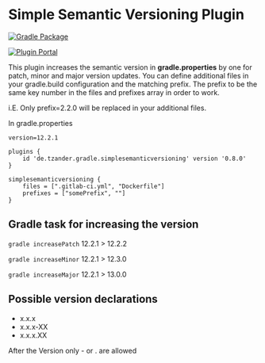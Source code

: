 # Simple Semantic Versioning Plugin

[![Gradle Package](https://github.com/torstenzander/simple-semantic-versioning-plugin/actions/workflows/gradle-publish.yml/badge.svg?branch=main&event=push)](https://github.com/torstenzander/simple-semantic-versioning-plugin/actions/workflows/gradle-publish.yml)

[![Plugin Portal](https://plugins.gradle.org/plugin/de.tzander.gradle.simplesemanticversioning)]([![https://plugins.gradle.org/plugin/de.tzander.gradle.simplesemanticversioning])

This plugin increases the semantic version in **gradle.properties** by one 
for patch, minor and major version updates. 
You can define additional files in your gradle.build configuration and the matching prefix.
The prefix to be the same key number in the files and prefixes array in order to work.

i.E.
Only prefix=2.2.0 will be replaced in your additional files.

In gradle.properties
    
    version=12.2.1

```
plugins {
    id 'de.tzander.gradle.simplesemanticversioning' version '0.8.0'
}

simplesemanticversioning {
    files = [".gitlab-ci.yml", "Dockerfile"]
    prefixes = ["somePrefix", ""]
}
```

## Gradle task for increasing the version

`gradle increasePatch` 12.2.1 > 12.2.2

`gradle increaseMinor` 12.2.1 > 12.3.0

`gradle increaseMajor` 12.2.1 > 13.0.0


## Possible version declarations

* x.x.x
* x.x.x-XX
* x.x.x.XX

After the Version only - or . are allowed
